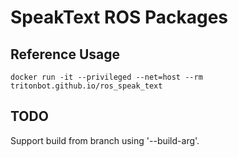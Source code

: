 # SpeakText ROS Packages

## Reference Usage
```
docker run -it --privileged --net=host --rm tritonbot.github.io/ros_speak_text
```

## TODO
Support build from branch using '--build-arg'.
